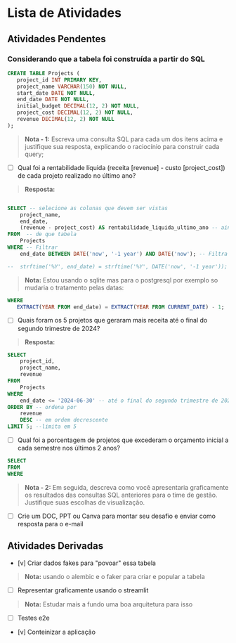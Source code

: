 # Lista de Atividades 

## Atividades Pendentes

### Considerando que a tabela foi construída a partir do SQL

```sql
CREATE TABLE Projects (
   project_id INT PRIMARY KEY,
   project_name VARCHAR(150) NOT NULL,
   start_date DATE NOT NULL,
   end_date DATE NOT NULL,
   initial_budget DECIMAL(12, 2) NOT NULL,
   project_cost DECIMAL(12, 2) NOT NULL,
   revenue DECIMAL(12, 2) NOT NULL
);

```

> **Nota - 1:** Escreva uma consulta SQL para cada um dos itens acima e justifique sua resposta, 
> explicando o raciocínio para construir cada query;


- [ ] Qual foi a rentabilidade líquida (receita [revenue] - custo [project_cost]) de cada projeto realizado no último ano?

> **Resposta:** 
```sql

SELECT -- selecione as colunas que devem ser vistas
    project_name,
    end_date,
    (revenue - project_cost) AS rentabilidade_liquida_ultimo_ano -- ainda é as que devem ser vistas mais tem um calculo..
FROM  -- de que tabela
    Projects 
WHERE -- Filtrar
    end_date BETWEEN DATE('now', '-1 year') AND DATE('now'); -- Filtra os projetos cuja data de término (end_date) está entre[BETWEEN] um ano atrás e a data atual (incluindo o ano corrente).

--	strftime('%Y', end_date) = strftime('%Y', DATE('now', '-1 year')); -- sem o ano corrente (strftime extrai diretamente das colunas)
```

> **Nota:** Estou usando o sqlite mas para o postgresql por exemplo so mudaria o tratamento pelas datas:
```sql
WHERE
   EXTRACT(YEAR FROM end_date) = EXTRACT(YEAR FROM CURRENT_DATE) - 1;
```

- [ ] Quais foram os 5 projetos que geraram mais receita até o final do segundo trimestre de 2024?
> **Resposta:** 
```sql
SELECT 
	project_id,
	project_name,
	revenue
FROM 
	Projects
WHERE 
	end_date <= '2024-06-30' -- até o final do segundo trimestre de 2024
ORDER BY -- ordena por
	revenue 
	DESC -- em ordem decrescente 
LIMIT 5; --limita em 5
```

- [ ] Qual foi a porcentagem de projetos que excederam o orçamento inicial a cada semestre nos últimos 2 
anos?
```sql
SELECT 
FROM
WHERE
```


> **Nota - 2:** Em seguida, descreva como você apresentaria graficamente os resultados das consultas 
> SQL anteriores para o time de gestão. Justifique suas escolhas de visualização.


- [ ] Crie um DOC, PPT ou Canva para montar seu desafio e enviar como resposta para o e-mail


## Atividades Derivadas

- [v] Criar dados fakes para "povoar" essa tabela 
> **Nota:** usando o alembic e o faker para criar e popular a tabela 

- [ ] Representar graficamente usando o streamlit
> **Nota:** Estudar mais a fundo uma boa arquitetura para isso

- [ ] Testes e2e

- [v] Conteinizar a aplicação  

